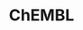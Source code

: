 ---
bigquery: https://console.cloud.google.com/bigquery?p=patents-public-data&d=ebi_chembl&page=dataset
citation: '"The ChEMBL database in 2017." Anna Gaulton, Anne Hersey, Michał Nowotka,
  A Patrícia Bento, Jon Chambers, David Mendez, Prudence Mutowo, Francis Atkinson,
  Louisa J Bellis, Elena Cibrián-Uhalte, Mark Davies, Nathan Dedman, Anneli Karlsson,
  María Paula Magariños, John P Overington, George Papadatos, Ines Smit, Andrew R
  Leach Nucleic acids Research (2017) 45 (Database Issue), D945-D954'
contributors: European Bioinformatics Institute
cost: None
description: ChEMBL Data is a manually curated database of small molecules used in
  drug discovery, including information about existing patented drugs.
documentation: 'schema: https://www.ebi.ac.uk/chembl/db_schema


  '
last_edit: 04/07/2022, 11:23:28
location: https://console.cloud.google.com/marketplace/product/google_patents_public_datasets/chembl
maintained_by: EMBL-EBI, an outstation of European Molecular Biology Laboratory
related_publications: '

  ChEMBL: towards direct deposition of bioassay data.


  Mendez D, Gaulton A, Bento AP, Chambers J, De Veij M, Félix E, Magariños MP, Mosquera
  JF, Mutowo P, Nowotka M, Gordillo-Marañón M, Hunter F, Junco L, Mugumbate G, Rodriguez-Lopez
  M, Atkinson F, Bosc N, Radoux CJ, Segura-Cabrera A, Hersey A, Leach AR.


  — Nucleic Acids Res. 2019; 47(D1):D930-D940. doi: 10.1093/nar/gky1075

  '
schema_fields:
- who_name
- standard_upper_value
- cell_source_tissue
- tid
- mc_target_accession
- num_ro5_violations
- version
- helm_notation
- mc_target_type
- mol_irac_id
- mesh_heading
- level2
- direct_interaction
- first_page
- alert_id
- volume
- patent_use_code
- action_type
- class_type
- assay_source
- target_desc
- alert_set_id
- component_type
- hrac_class_id
- protein_class_id
- bao_id
- cellosaurus_id
- drug_substance_flag
- mechanism_comment
- standard_inchi
- oc_id
- status
- company
- definition
- assay_category
- units
- level1
- pathway_key
- issue
- major_class
- curated_by
- stem_class
- atc_code
- aromatic_rings
- previous_company
- targcomp_id
- updated_by
- hba_lipinski
- bei
- rgid
- comments
- aidx
- delist_flag
- l5
- species_group_flag
- innovator_company
- abstract
- warning_id
- usan_stem
- potential_duplicate
- molregno
- assay_strain
- compd_id
- formulation_id
- drugind_id
- l8
- source_domain_id
- met_conversion
- oral
- assay_type
- num_alerts
- canonical_smiles
- first_in_class
- published_units
- topical
- path
- pathway_id
- domain_description
- published_relation
- level5
- chembl_id
- qudt_units
- molsyn_id
- therapeutic_flag
- entity_type
- level3
- protein_class_synonym
- hrac_code
- src_description
- cx_most_apka
- activity_count
- tissue_id
- cell_description
- irac_code
- inorganic_flag
- natural_product
- ref_id
- full_molformula
- normal_range_min
- parent_type
- parent_go_id
- type
- orig_description
- cell_source_tax_id
- full_mwt
- patent_expire_date
- heavy_atoms
- met_id
- co_stem_id
- standard_flag
- site_id
- withdrawn_country
- disease_efficacy
- metabolite_record_id
- acd_most_apka
- availability_type
- comp_class_id
- molecular_mechanism
- compound_name
- target_type
- drug_product_flag
- standard_inchi_key
- l4
- max_phase
- res_stem_id
- warnref_id
- priority
- job_id
- std_act_id
- standard_text_value
- rtb
- drug_record_id
- assay_organism
- published_value
- doi
- mutation
- route
- authors
- warning_country
- level4_description
- enzyme_tid
- related_tid
- active_molregno
- parenteral
- strength
- entity_id
- homologue
- ddd_admr
- mc_target_name
- prediction_method
- withdrawn_reason
- src_assay_id
- cl_lincs_id
- dosed_ingredient
- usan_stem_id
- prod_pat_id
- value
- mesh_id
- applicant_full_name
- tid_fixed
- site_name
- protclasssyn_id
- end_position
- molfile
- mol_hrac_id
- record_id
- lle
- chebi_par_id
- uberon_id
- label
- ddd_value
- indref_id
- cidx
- compound_key
- variant_id
- efo_id
- relationship_desc
- warning_type
- cell_name
- doc_id
- data_validity_comment
- mol_atc_id
- max_phase_for_ind
- warning_year
- journal
- prodrug
- caloha_id
- selectivity_comment
- class_level
- uo_units
- mw_freebase
- ass_cls_map_id
- withdrawn_class
- cx_logp
- substrate_record_id
- nda_type
- l7
- toid
- mol_frac_id
- idx
- qed_weighted
- l6
- usan_year
- hba
- actsm_id
- src_id
- mechanism_of_action
- doc_type
- activity_comment
- acd_logd
- protein_class_desc
- warning_class
- synonyms
- cx_most_bpka
- syn_type
- submission_date
- as_id
- assay_tax_id
- go_id
- black_box_warning
- pref_name
- irac_class_id
- relation
- l3
- bao_format
- biocomp_id
- level3_description
- assay_class_id
- research_stem
- hbd_lipinski
- sitecomp_id
- standard_relation
- cx_logd
- patent_no
- stat
- hbd
- polymer_flag
- ap_id
- last_active
- assay_subcellular_fraction
- country
- relationship
- source
- clo_id
- acd_most_bpka
- creation_date
- ad_type
- target_mapping
- downgraded
- sequence_md5sum
- molecule_type
- assay_param_id
- tax_id
- name
- db_source
- pubmed_id
- withdrawn_flag
- src_compound_id
- compsyn_id
- standard_units
- cell_id
- efo_term
- trade_name
- alogp
- patent_id
- confidence
- approval_date
- bao_endpoint
- sei
- mc_tax_id
- db_version
- first_approval
- publication_number
- domain_name
- curation_comment
- tbl
- aspect
- ddd_comment
- ridx
- smid
- annotation
- met_comment
- ddd_id
- domain_id
- alert_name
- cell_ontology_id
- assay_tissue
- l2
- standard_type
- accession
- targrel_id
- domain_type
- structure_type
- title
- comp_go_id
- relationship_type
- metref_id
- start_position
- set_name
- parent_id
- ro3_pass
- mecref_id
- short_name
- level1_description
- le
- acd_logp
- parent_molregno
- molecular_species
- normal_range_max
- subgroup
- description
- level2_description
- published_type
- cell_source_organism
- confidence_score
- usan_substem
- mc_organism
- mec_id
- usan_stem_definition
- component_id
- updated_on
- frac_class_id
- src_short_name
- stem
- warning_description
- upper_value
- assay_desc
- site_residues
- log_id
- last_page
- predbind_id
- text_value
- withdrawn_year
- mw_monoisotopic
- chirality
- psa
- ref_url
- ref_type
- num_lipinski_ro5_violations
- l1
- assay_cell_type
- active_ingredient
- frac_code
- activity_id
- ddd_units
- enzyme_name
- pchembl_value
- indication_class
- bto_id
- product_id
- component_synonym
- binding_site_comment
- ingredient
- standard_value
- assay_test_type
- assay_id
- parameter_value
- sequence
- smarts
- level4
- who_extra
- cpd_str_alert_id
- dosage_form
- isoform
- parameter_type
- result_flag
- year
- organism
shortname: chembl
tags:
- biotechnology
- health
- chemical
- bioinformatics
- medical
terms_of_use: CC BY-SA 3.0
title: ChEMBL
uuid: e232a192-965c-4ec9-904c-155b6dfe56c5
---